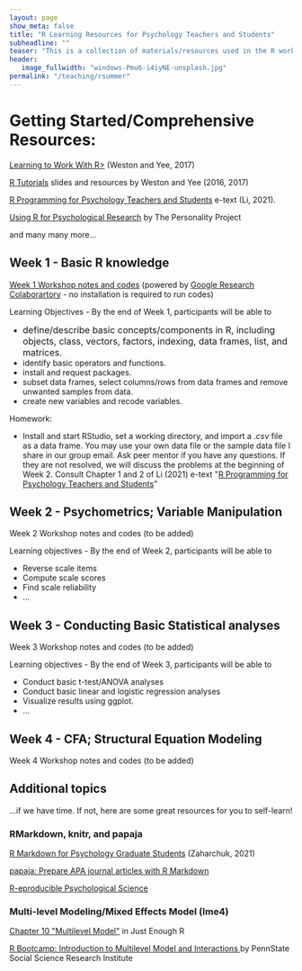 ```yaml
---
layout: page
show_meta: false
title: "R Learning Resources for Psychology Teachers and Students"
subheadline: ""
teaser: "This is a collection of materials/resources used in the R workshop offered by Dr. Manyu Li for UL Lafayette graduate students in summer 2021. All resources used in the workshop are shared/linked on this page."
header:
   image_fullwidth: "windows-Pmu6-i4iyNE-unsplash.jpg"
permalink: "/teaching/rsummer"
---
```

# Getting Started/Comprehensive Resources:
[Learning to Work With R>](https://www.psychologicalscience.org/observer/learning-to-work-with-r) (Weston and Yee, 2017)


<p><a rel="noreferrer noopener" href="https://debyeeneuro.com/r-tutorials/" target="_blank">R Tutorials</a> slides and resources by Weston and Yee (2016, 2017)</p>

<p><a rel="noreferrer noopener" href="https://louis.oercommons.org/courseware/lesson/1310/overview" target="_blank">R Programming for Psychology Teachers and Students</a> e-text (Li, 2021).  </p>

<p><a rel="noreferrer noopener" href="http://personality-project.org/r/r.guide.html" target="_blank">Using R for Psychological Research</a> by The Personality Project</p>

<p>and many many more...</p>

<!-- wp:heading -->
<h2>Week 1 - Basic R knowledge </h2>
<!-- /wp:heading -->

<!-- wp:paragraph -->
<p><a rel="noreferrer noopener" href="https://colab.research.google.com/drive/1LYQIwPKewYRPKejuf3h7MryjLbQi7GKX?usp=sharing" target="_blank">Week 1 Workshop notes and codes</a> (powered by <a rel="noreferrer noopener" href="https://colab.research.google.com/notebooks/intro.ipynb?utm_source=scs-index" target="_blank">Google Research Colaborartory</a> - no installation is required to run codes)</p>
<!-- /wp:paragraph -->

<!-- wp:paragraph -->
<p>Learning Objectives - By the end of Week 1, participants will be able to </p>
<!-- /wp:paragraph -->

<!-- wp:list -->
<ul><li><span style="font-size:1rem;">define/describe basic concepts/components in R, including objects, class, vectors, factors, indexing, data frames, list, and matrices. </span></li><li>identify basic operators and functions.</li><li>install and request packages. </li><li>subset data frames, select columns/rows from data frames and remove unwanted samples from data.</li><li>create new variables and recode variables.</li></ul>
<!-- /wp:list -->

<!-- wp:paragraph -->
<p>Homework:</p>
<!-- /wp:paragraph -->

<!-- wp:list -->
<ul><li>Install and start RStudio, set a working directory, and import a <em>.csv </em>file as a data frame. You may use your own data file or the sample data file I share in our group email. Ask peer mentor if you have any questions. If they are not resolved, we will discuss the problems at the beginning of Week 2. Consult Chapter 1 and 2 of Li (2021) e-text "<a rel="noreferrer noopener" href="https://louis.oercommons.org/courseware/lesson/1310/overview" target="_blank">R Programming for Psychology Teachers and Students</a>"</li></ul>
<!-- /wp:list -->

<!-- wp:heading -->
<h2>Week 2 - Psychometrics; Variable Manipulation</h2>
<!-- /wp:heading -->

<!-- wp:paragraph -->
<p>Week 2 Workshop notes and codes  (to be added)</p>
<!-- /wp:paragraph -->

<!-- wp:paragraph -->
<p>Learning objectives - By the end of Week 2, participants will be able to  </p>
<!-- /wp:paragraph -->

<!-- wp:list -->
<ul><li>Reverse scale items </li><li>Compute scale scores</li><li>Find scale reliability </li><li>...</li></ul>
<!-- /wp:list -->

<!-- wp:heading -->
<h2>Week 3 - Conducting Basic Statistical analyses</h2>
<!-- /wp:heading -->

<!-- wp:paragraph -->
<p> Week 3 Workshop notes and codes  (to be added) </p>
<!-- /wp:paragraph -->

<!-- wp:paragraph -->
<p>Learning objectives - By the end of Week 3, participants will be able to   </p>
<!-- /wp:paragraph -->

<!-- wp:list -->
<ul><li>Conduct basic t-test/ANOVA analyses </li><li>Conduct basic linear and logistic regression analyses</li><li>Visualize results using ggplot.</li><li>...</li></ul>
<!-- /wp:list -->

<!-- wp:heading -->
<h2>Week 4 - CFA; Structural Equation Modeling </h2>
<!-- /wp:heading -->

<!-- wp:paragraph -->
<p>Week 4 Workshop notes and codes  (to be added)  </p>
<!-- /wp:paragraph -->

<!-- wp:group -->
<div class="wp-block-group"><!-- wp:heading -->
<h2>Additional topics</h2>
...if we have time. If not, here are some great resources for you to self-learn!
<!-- /wp:heading -->

<!-- wp:heading {"level":3} -->
<h3>RMarkdown, knitr, and papaja</h3>
<!-- /wp:heading --></div>
<!-- /wp:group -->

<!-- wp:paragraph -->
<p><a href="https://www.hzaharchuk.com/rmarkdown-guide/" target="_blank" rel="noreferrer noopener">R Markdown for Psychology Graduate Students</a> (Zaharchuk, 2021)</p>
<!-- /wp:paragraph -->

<!-- wp:paragraph -->
<p><a href="http://frederikaust.com/papaja/" target="_blank" rel="noreferrer noopener">papaja: Prepare APA journal articles with R Markdown</a> </p>
<!-- /wp:paragraph -->

<!-- wp:paragraph -->
<p><a href="https://psu-psychology.github.io/r-bootcamp-2019/talks/r-eproducible-science.html" target="_blank" rel="noreferrer noopener">R-eproducible Psychological Science</a></p>
<!-- /wp:paragraph -->

<!-- wp:heading {"level":3} -->
<h3>Multi-level Modeling/Mixed Effects Model (lme4)</h3>
<!-- /wp:heading -->

<!-- wp:paragraph -->
<p><a href="https://benwhalley.github.io/just-enough-r/multilevel-models.html">Chapter 10 "Multilevel Model"</a> in Just Enough R  </p>
<!-- /wp:paragraph -->

<!-- wp:paragraph -->
<p><a href="https://quantdev.ssri.psu.edu/tutorials/r-bootcamp-introduction-multilevel-model-and-interactions" target="_blank" rel="noreferrer noopener">R Bootcamp: Introduction to Multilevel Model and Interactions </a>by PennState Social Science Research Institute</p>
<!-- /wp:paragraph -->